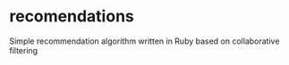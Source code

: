 recomendations
==============

Simple recommendation algorithm written in Ruby based on collaborative filtering